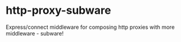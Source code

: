 # http-proxy-subware

Express/connect middleware for composing http proxies with more middleware - subware!
